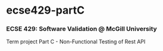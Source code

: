 # ecse429-partC

### ECSE 429: Software Validation @ McGill University
Term project Part C - Non-Functional Testing of Rest API

